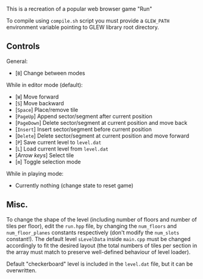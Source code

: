 This is a recreation of a popular web browser game "Run"

To compile using `compile.sh` script you must provide a `GLEW_PATH` environment variable pointing to GLEW library root directory.

## Controls
General:
-   [`B`] Change between modes

While in editor mode (default):
-   [`W`] Move forward
-   [`S`] Move backward
-   [`Space`] Place/remove tile
-   [`PageUp`] Append sector/segment after current position
-   [`PageDown`] Delete sector/segment at current position and move back
-   [`Insert`] Insert sector/segment before current position
-   [`Delete`] Delete sector/segment at current position and move forward
-   [`P`] Save current level to `level.dat`
-   [`L`] Load current level from `level.dat`
-   [_Arrow keys_] Select tile
-   [`m`] Toggle selection mode

While in playing mode:
-   Currently nothing (change state to reset game)

## Misc.
To change the shape of the level (including number of floors and number of tiles per floor), edit the `run.hpp` file, by changing the `num_floors` and `num_floor_planes` constants respectively (don't modify the `num_slots` constant!). The default level `sLevelData` inside `main.cpp` must be changed accordingly to fit the desired layout (the total numbers of tiles per section in the array must match to preserve well-defined behaviour of level loader).

Default "checkerboard" level is included in the `level.dat` file, but it can be overwritten.
